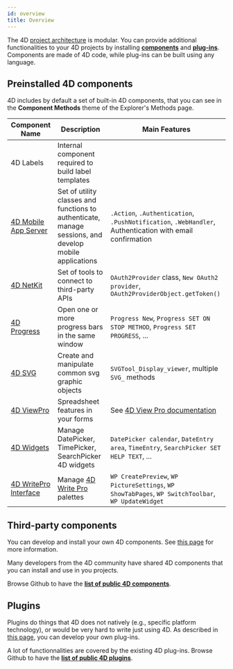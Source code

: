 ```yaml
---
id: overview
title: Overview
---
```


The 4D [project architecture](Project/architecture) is modular. You can provide additional functionalities to your 4D projects by installing [**components**](Concepts/components.md) and [**plug-ins**](Concepts/plug-ins). Components are made of 4D code, while plug-ins can be built using any language. 


## Preinstalled 4D components

4D includes by default a set of built-in 4D components, that you can see in the **Component Methods** theme of the Explorer's Methods page. 


|Component Name|Description|Main Features
|---|---|---|
|4D Labels|Internal component required to build label templates||
|[4D Mobile App Server](https://github.com/4d-go-mobile/4D-Mobile-App-Server)|Set of utility classes and functions to authenticate, manage sessions, and develop mobile applications|`.Action`, `.Authentication`, `.PushNotification`, `.WebHandler`, Authentication with email confirmation|
|[4D NetKit](https://github.com/4d/4D-NetKit)|Set of tools to connect to third-party APIs|`OAuth2Provider` class, `New OAuth2 provider`, `OAuth2ProviderObject.getToken()` |
|[4D Progress](https://doc.4d.com/4Dv19/4D/19/4D-Progress.100-5461799.en.html)|Open one or more progress bars in the same window|`Progress New`, `Progress SET ON STOP METHOD`, `Progress SET PROGRESS`, ... |
|[4D SVG](https://doc.4d.com/4Dv19/4D/19/4D-SVG-Component.300-5462064.en.html)|Create and manipulate common svg graphic objects|`SVGTool_Display_viewer`, multiple `SVG_` methods |
|[4D ViewPro](ViewPro/overview)|Spreadsheet features in your forms|See [4D View Pro documentation](ViewPro/getting-started.md)|
|[4D Widgets](https://doc.4d.com/4Dv19/4D/19/4D-Widgets.100-5462909.en.html)|Manage DatePicker, TimePicker, SearchPicker 4D widgets|`DatePicker calendar`, `DateEntry area`, `TimeEntry`, `SearchPicker SET HELP TEXT`, ...|
|[4D WritePro Interface](https://github.com/4d/4D-WritePro-Interface)|Manage [4D Write Pro](https://doc.4d.com/4Dv19R3/4D/19-R3/4D-Write-Pro-Reference.100-5606477.en.html) palettes|`WP CreatePreview`, `WP PictureSettings`, `WP ShowTabPages`, `WP SwitchToolbar`, `WP UpdateWidget`|


## Third-party components

You can develop and install your own 4D components. See [this page](develop-components.md) for more information. 

Many developers from the 4D community have shared 4D components that you can install and use in you projects.

Browse Github to have the [**list of public 4D components**](https://github.com/search?q=4d-component&type=Repositories).


## Plugins

Plugins do things that 4D does not natively (e.g., specific platform technology), or would be very hard to write just using 4D. As described in [this page](develop-plug-ins.md), you can develop your own plug-ins. 

A lot of functionnalities are covered by the existing 4D plug-ins. Browse Github to have the [**list of public 4D plugins**](https://github.com/search?q=4d-plugin&type=Repositories).


